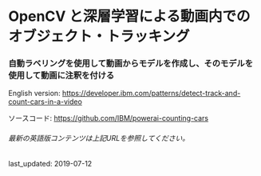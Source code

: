 #  OpenCV と深層学習による動画内でのオブジェクト・トラッキング                

### 自動ラベリングを使用して動画からモデルを作成し、そのモデルを使用して動画に注釈を付ける

English version: https://developer.ibm.com/patterns/detect-track-and-count-cars-in-a-video
  
ソースコード: https://github.com/IBM/powerai-counting-cars

###### 最新の英語版コンテンツは上記URLを参照してください。
last_updated:  2019-07-12

 
<!--
**This code pattern is part of the [Getting started with IBM Maximo Visual Inspection](https://developer.ibm.com/series/learning-path-powerai-vision) learning path**.

| Level | Topic | Type |
